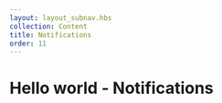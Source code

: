 ```yaml
---
layout: layout_subnav.hbs
collection: Content
title: Notifications
order: 11
---
```


# Hello world - Notifications
